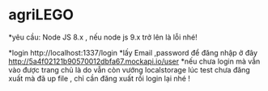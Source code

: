 # agriLEGO
*yêu cầu: Node JS 8.x , nếu node js 9.x trở lên là lỗi nhé!

*login http://localhost:1337/login
*lấy Email ,password để đăng nhập ở đây http://5a4f02121b90570012dbfa67.mockapi.io/user
*nếu chưa login mà vẫn vào được trang chủ là do vẫn còn vướng localstorage lúc test chưa đăng xuất mà đã up file , chỉ cần đăng xuất rồi login lại nhé !
